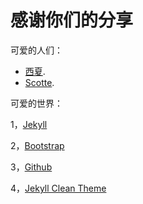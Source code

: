 感谢你们的分享
============

可爱的人们：

* [西夏](https://github.com/zxixia/jekyll-xixia).
* [Scotte](https://github.com/scotte/jekyll-clean).

可爱的世界：

1，[Jekyll][jekyll-url]

2，[Bootstrap][bootstrap-url]

3，[Github][github-url]

4，[Jekyll Clean Theme][Jekyll-Clean-Theme-url]

[jekyll-url]: http://jekyllrb.com/
[bootstrap-url]: http://getbootstrap.com/
[github-url]: https://github.com/
[Jekyll-Clean-Theme-url]: https://github.com/scotte/jekyll-clean
